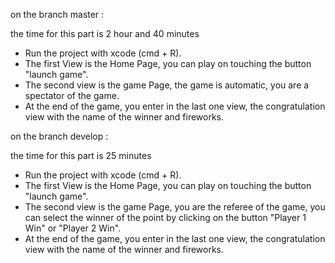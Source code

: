 on the branch master : 

the time for this part is 2 hour and 40 minutes

- Run the project with xcode (cmd + R).
- The first View is the Home Page, you can play on touching the button "launch game".
- The second view is the game Page, the game is automatic, you are a spectator of the game. 
- At the end of the game, you enter in the last one view, the congratulation view with the name of the winner and fireworks.

on the branch develop :

the time for this part is 25 minutes

- Run the project with xcode (cmd + R).
- The first View is the Home Page, you can play on touching the button "launch game".
- The second view is the game Page, you are the referee of the game, you can select the winner of the point by clicking on the button "Player 1 Win" or "Player 2 Win".
- At the end of the game, you enter in the last one view, the congratulation view with the name of the winner and fireworks.
